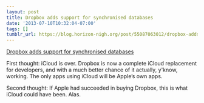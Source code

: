 ```yaml
---
layout: post
title: Dropbox adds support for synchronised databases
date: '2013-07-10T10:32:04-07:00'
tags: []
tumblr_url: https://blog.horizon-nigh.org/post/55087063012/dropbox-adds-support-for-synchronised-databases
---
```

[Dropbox adds support for synchronised databases](https://www.dropbox.com/developers/blog/43/the-datastore-api-a-new-way-to-store-and-sync-app-data)  

First thought: iCloud is over. Dropbox is now a complete iCloud replacement for developers, and with a much better chance of it actually, y'know, working. The only apps using iCloud will be Apple’s own apps.

Second thought: If Apple had succeeded in buying Dropbox, this is what iCloud could have been. Alas.

